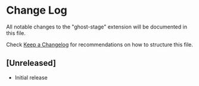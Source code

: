 # Change Log

All notable changes to the "ghost-stage" extension will be documented in this file.

Check [Keep a Changelog](http://keepachangelog.com/) for recommendations on how to structure this file.

## [Unreleased]

- Initial release